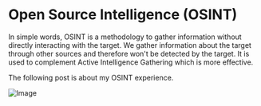 # Open Source Intelligence (OSINT)

In simple words, OSINT is a methodology to gather information without directly interacting with the target. We gather information about the target through other sources and therefore won't be detected by the target. It is used to complement Active Intelligence Gathering which is more effective. 

The following post is about my OSINT experience.

![Image](https://github.com/user-attachments/assets/dab3969f-b647-4d0b-8c89-5fe1e59f614f)